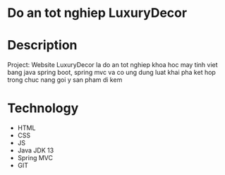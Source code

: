 # Do an tot nghiep LuxuryDecor
# Description 
Project: Website LuxuryDecor la do an tot nghiep khoa hoc may tinh viet bang java spring boot, spring mvc va co ung dung luat khai pha 
ket hop trong chuc nang goi y san pham di kem

# Technology
- HTML
- CSS
- JS
- Java JDK 13
- Spring MVC
- GIT
